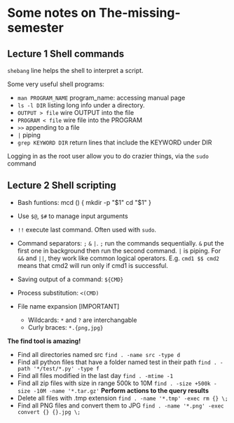 Some notes on The-missing-semester
=======

Lecture 1 Shell commands
-----------

`shebang` line helps the shell to interpret a script.

Some very useful shell programs:

* `man PROGRAM_NAME` program_name: accessing manual page
* `ls -l DIR` listing long info under a directory.
* `OUTPUT > file` wire OUTPUT into the file
* `PROGRAM < file` wire file into the PROGRAM
* `>>` appending to a file
* `|` piping
* `grep KEYWORD DIR` return lines that include the KEYWORD under DIR

Logging in as the root user allow you to do crazier things, via the `sudo` command

Lecture 2 Shell scripting
-----------

* Bash funtions:
 mcd () {
    mkdir -p "$1"
    cd "$1"
}

* Use `$@`, `$#` to manage input arguments
* `!!` execute last command. Often used with `sudo`.
* Command separators: `;` `&` `|`. `;` run the commands sequentially. `&` put the first one in background then run the second command. `|` is piping. For `&&` and `||`, they work like common logical operators. E.g. `cmd1 $$ cmd2` means that cmd2 will run only if cmd1 is successful.
* Saving output of a command: `${CMD}`
* Process substitution: `<(CMD)`
* File name expansion [IMPORTANT]
  * Wildcards: `*` and `?` are interchangable
  * Curly braces: `*.{png,jpg}`

**The find tool is amazing!**

* Find all directories named src
`find . -name src -type d`
* Find all python files that have a folder named test in their path
`find . -path '*/test/*.py' -type f`
* Find all files modified in the last day
`find . -mtime -1`
* Find all zip files with size in range 500k to 10M
`find . -size +500k -size -10M -name '*.tar.gz'`
**Perform actions to the query results**
* Delete all files with .tmp extension
`find . -name '*.tmp' -exec rm {} \;`
* Find all PNG files and convert them to JPG
`find . -name '*.png' -exec convert {} {}.jpg \;`
